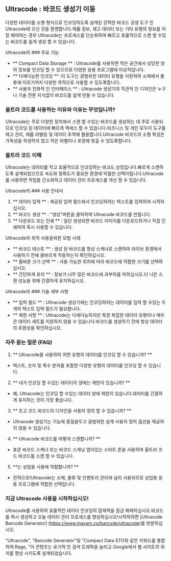 ## Ultracode : 바코드 생성기 이동

다양한 데이터를 소형 형식으로 인코딩하도록 설계된 강력한 바코드 공생 도구 인 Ultracode에 오신 것을 환영합니다.제품 정보, 재고 데이터 또는 기타 유형의 정보를 저장 해야하는 경우 Ultracode는 프로세스를 단순화하여 빠르고 효율적으로 스캔 할 수있는 바코드를 쉽게 생성 할 수 있습니다.

Ultracode의 ### 주요 기능

- ** Compact Data Storage ** : Ultracode를 사용하면 작은 공간에서 상당한 양의 정보를 인코딩 할 수 있으므로 다양한 응용 프로그램에 이상적입니다.
- ** 다재다능한 인코딩 ** :이 도구는 광범위한 데이터 유형을 지원하여 소매에서 물류에 이르기까지 다양한 목적으로 사용할 수 있도록합니다.
- ** 사용자 친화적 인 인터페이스 ** : Ultracode 생성기의 직관적 인 디자인은 누구나 기술 전문 지식없이 바코드를 쉽게 만들 수 있습니다.

### 울트라 코드를 사용하는 이유와 이유는 무엇입니까?

Ultracode는 주로 다양한 장치에서 스캔 할 수있는 바코드를 생성하는 데 주로 사용되므로 인코딩 된 데이터에 빠르게 액세스 할 수 있습니다.비즈니스 및 개인 모두이 도구를 재고 관리, 제품 라벨링 및 데이터 추적에 활용합니다.Ultracode 바코드의 소형 특성은 가독성을 희생하지 않고 작은 라벨이나 포장에 맞출 수 있도록합니다.

### 울트라 코드 이해

Ultracode는 데이터를 작고 효율적으로 인코딩하는 바코드 상징입니다.빠르게 스캔하도록 설계되었으므로 속도와 정확도가 중요한 환경에 탁월한 선택이됩니다.Ultracode를 사용하면 작업을 간소화하고 데이터 관리 프로세스를 개선 할 수 있습니다.

Ultracode의 ### 사용 안내서

1. ** 데이터 입력 ** : 제공된 입력 필드에서 인코딩하려는 텍스트를 입력하여 시작하십시오.
2. ** 바코드 생성 ** : "생성"버튼을 클릭하여 Ultracode 바코드를 만듭니다.
3. ** 다운로드 또는 인쇄 ** : 일단 생성되면 바코드 이미지를 다운로드하거나 직접 인쇄하여 즉시 사용할 수 있습니다.

Ultracode의 최적 사용을위한 모범 사례

- ** 바코드 테스트 ** : 생성 된 바코드를 항상 스캐너로 스캔하여 라이브 환경에서 사용하기 전에 올바르게 작동하는지 확인하십시오.
- ** 올바른 크기 선택 ** : 사용 가능한 위치에 따라 바코드에 적합한 크기를 선택하십시오.
- ** 간단하게 유지 ** : 정보가 너무 많은 바코드에 과부하를 피하십시오.더 나은 스캔 성능을 위해 간결하게 유지하십시오.

Ultracode의 ### 기술 세부 사항

- ** 입력 필드 ** : Ultracode 생성기에는 인코딩하려는 데이터를 입력 할 수있는 두 개의 텍스트 입력 필드가 필요합니다.
- ** 제한 사항 ** : Ultracode는 다재다능하지만 특정 복잡한 데이터 유형이나 매우 큰 데이터 세트를 지원하지 않을 수 있습니다.바코드를 생성하기 전에 항상 데이터의 호환성을 확인하십시오.

### 자주 묻는 질문 (FAQ)

1. ** Ultracode를 사용하여 어떤 유형의 데이터를 인코딩 할 수 있습니까? **
- 텍스트, 숫자 및 특수 문자를 포함한 다양한 유형의 데이터를 인코딩 할 수 있습니다.

2. ** 내가 인코딩 할 수있는 데이터의 양에는 제한이 있습니까? **
- 예, Ultracode는 인코딩 할 수있는 데이터 양에 제한이 있습니다.데이터를 간결하게 유지하는 것이 가장 좋습니다.

3. ** 초고 코드 바코드의 디자인을 사용자 정의 할 수 있습니까? **
- Ultracode 생성기는 기능에 중점을두고 광범위한 설계 사용자 정의 옵션을 제공하지 않을 수 있습니다.

4. ** Ultracode 바코드를 어떻게 스캔합니까? **
- 표준 바코드 스캐너 또는 바코드 스캐닝 앱이있는 스마트 폰을 사용하여 울트라 코드 바코드를 스캔 할 수 있습니다.

5. **는 상업용 사용에 적합합니까? **
- 전적으로!Ultracode는 소매, 물류 및 인벤토리 관리에 널리 사용되므로 상업용 응용 프로그램에 적합한 선택입니다.

### 지금 Ultracode 사용을 시작하십시오!

Ultracode를 사용하여 효율적인 데이터 인코딩의 잠재력을 잠금 해제하십시오.바코드를 즉시 생성하고 오늘 데이터 관리 프로세스를 향상하십시오!시작하려면 [Ultracode Barcode Generator] (https://www.inayam.co/barcode/ultracode)를 방문하십시오.

"Ultracode", "Barcode Generator"및 "Compact Data STO와 같은 키워드를 통합하여 Rage, "이 콘텐츠는 유기적 인 검색 트래픽을 늘리고 Google에서 웹 사이트의 위치를 ​​향상 시키도록 설계되었습니다.